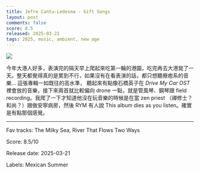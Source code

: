```yaml
---
title: Jefre Cantu-Ledesma - Gift Songs
layout: post
comments: false
score: 8.5
released: 2025-03-21
tags: 2025, music, ambient, new age
---
```


![](https://i.discogs.com/-bdKPVYSL6Gj72gWrBaGhS5hvMWuGgfpmWFat85KoLY/rs:fit/g:sm/q:90/h:600/w:593/czM6Ly9kaXNjb2dz/LWRhdGFiYXNlLWlt/YWdlcy9SLTMzNDUy/OTk5LTE3NDI0Nzkw/MDgtMTc2Ny5qcGVn.jpeg)

今年大港人好多，表演完的隔天早上爬起來吃第一輪的港園，吃完再去大港晃了一天。整天都覺得真的是累到不行，如果沒有在看表演的話，都只想聽療癒系的音樂... 這張專輯一如既往的高水準， 聽起來有點像石橋英子在 _Drive My Car OST_ 裡會放的音樂，接下來兩首就比較偏向 drone 一點，就是管風琴、鋼琴跟 field recording。我爬了一下才知道他沒在玩音樂的時候是在當 zen priest （禪修士？和尚？）跟做安寧病房，然後 RYM 有人說 This album dies as you listen。確實是有點那個感覺。

---

Fav tracks: The Milky Sea, River That Flows Two Ways

Score: 8.5/10

Release date: 2025-03-21

Labels: Mexican Summer

